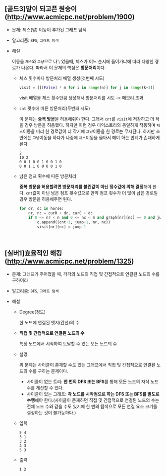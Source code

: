 ## [골드3]말이 되고픈 원숭이(http://www.acmicpc.net/problem/1900)

- 문제: 체스(말) 이동이 추가된 그래프 탐색

* 알고리즘: `BFS`, `그래프 탐색`

* 해설

  이동을 `체스`와 `그냥`으로 나누었을때, 체스가 어느 순서에 들어가냐에 따라 다양한 경로가 나온다. 따라서 이 문제의 핵심은 **방문처리**이다.

  - 체스 횟수마다 방문처리 배열 생성(첫번째 시도)

    ```python
    visit = [[[False] * m for i in range(n)] for j in range(k+1)]
    ```

    visit 배열을 체스 횟수만큼 생성해서 방문처리를 시도 -> 메모리 초과

  - `cnt` 횟수에 따른 방문처리(두번째 시도)

    이 문제는 **중복 방문**을 허용해줘야 한다. 그래서 `cnt`를 `visit`에 저장하고 더 작을 경우 방문을 허용했다. 하지만 이런 경우 다익스트라와 동일하게 작동하며 `체스`이동을 미리 한 경로값이 더 작기에 `그냥`이동을 한 경로는 무시된다. 하지만 초반에는 `그냥`이동을 하다가 나중에 `체스`이동을 몰아서 해야 하는 반례가 존재하게 된다.

    ```
    2
    10 2
    0 0 1 0 0 1 0 0 1 0
    0 0 1 1 0 0 0 0 1 0
    ```

  - 남은 점프 횟수에 따른 방문처리

    **중복 방문을 허용할려면 방문처리를 불린값이 아닌 정수값에 의해 결정**해야 한다. `cnt`값이 아닌 남은 점프 횟수값으로 만약 점프 횟수가 더 많이 남은 경로일 경우 방문을 허용해주면 된다.

    ```python
    for dr, dc in horse:
        nr, nc = curR + dr, curC + dc
        if 0 <= nr < n and 0 <= nc < m and graph[nr][nc] == 0 and jump-1 > visit[nr][nc]:
            q.append((cnt+1, jump-1, nr, nc))
            visit[nr][nc] = jump-1
    ```

<br>

## [실버1]효율적인 해킹(http://www.acmicpc.net/problem/1325)

- 문제: 그래프가 주어졌을 때, 각각의 노드의 직접 및 간접적으로 연결된 노드의 수를 구하여라

* 알고리즘: `BFS`, `그래프 탐색`

* 해설

  - Degree(정도)

    한 노드에 연결된 엣지(간선)의 수

  - **직접 및 간접적으로 연결된 노드의 수**

    특정 노드에서 시작하여 도달할 수 있는 모든 노드의 수

  - 설명

    위 문제는 사이클이 존재할 수도 있는 그래프에서 직접 및 간접적으로 연결된 노드의 수를 구하는 문제이다.

    - 사이클이 없는 트리: **한 번의 DFS 또는 BFS**를 통해 모든 노드의 자식 노드 수를 계산할 수 있다.
    - 사이클이 있는 그래프: **각 노드를 시작점으로 하는 DFS 또는 BFS를 별도로 수행**해야 한다.(사이클이 존재하면 직접 및 간접적으로 연결된 노드의 수는 전체 노드 수와 같을 수도 있기에 한 번의 탐색으로 모든 연결 요소 크기를 결정하는 것이 불가능하다.)

  - 입력

    ```
    5 4
    3 1
    3 2
    4 3
    5 3
    ```

  - 출력

    ```
    1 2
    ```

<br>
